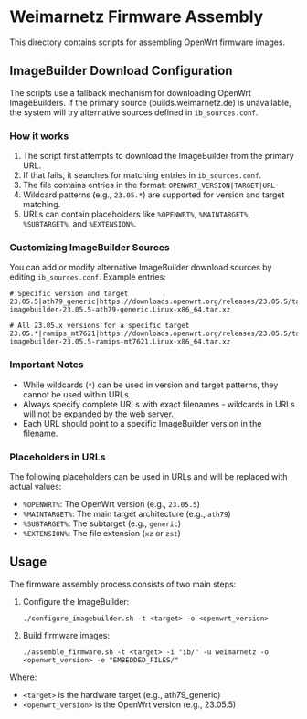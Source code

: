 # Weimarnetz Firmware Assembly

This directory contains scripts for assembling OpenWrt firmware images.

## ImageBuilder Download Configuration

The scripts use a fallback mechanism for downloading OpenWrt ImageBuilders. If the primary source (builds.weimarnetz.de) is unavailable, the system will try alternative sources defined in `ib_sources.conf`.

### How it works

1. The script first attempts to download the ImageBuilder from the primary URL.
2. If that fails, it searches for matching entries in `ib_sources.conf`.
3. The file contains entries in the format: `OPENWRT_VERSION|TARGET|URL`
4. Wildcard patterns (e.g., `23.05.*`) are supported for version and target matching.
5. URLs can contain placeholders like `%OPENWRT%`, `%MAINTARGET%`, `%SUBTARGET%`, and `%EXTENSION%`.

### Customizing ImageBuilder Sources

You can add or modify alternative ImageBuilder download sources by editing `ib_sources.conf`. Example entries:

```
# Specific version and target
23.05.5|ath79_generic|https://downloads.openwrt.org/releases/23.05.5/targets/ath79/generic/openwrt-imagebuilder-23.05.5-ath79-generic.Linux-x86_64.tar.xz

# All 23.05.x versions for a specific target
23.05.*|ramips_mt7621|https://downloads.openwrt.org/releases/23.05.5/targets/ramips/mt7621/openwrt-imagebuilder-23.05.5-ramips-mt7621.Linux-x86_64.tar.xz
```

### Important Notes

- While wildcards (`*`) can be used in version and target patterns, they cannot be used within URLs.
- Always specify complete URLs with exact filenames - wildcards in URLs will not be expanded by the web server.
- Each URL should point to a specific ImageBuilder version in the filename.

### Placeholders in URLs

The following placeholders can be used in URLs and will be replaced with actual values:

- `%OPENWRT%`: The OpenWrt version (e.g., `23.05.5`)
- `%MAINTARGET%`: The main target architecture (e.g., `ath79`)
- `%SUBTARGET%`: The subtarget (e.g., `generic`)
- `%EXTENSION%`: The file extension (`xz` or `zst`) 

## Usage

The firmware assembly process consists of two main steps:

1. Configure the ImageBuilder:
   ```
   ./configure_imagebuilder.sh -t <target> -o <openwrt_version>
   ```

2. Build firmware images:
   ```
   ./assemble_firmware.sh -t <target> -i "ib/" -u weimarnetz -o <openwrt_version> -e "EMBEDDED_FILES/"
   ```

Where:
- `<target>` is the hardware target (e.g., ath79_generic)
- `<openwrt_version>` is the OpenWrt version (e.g., 23.05.5) 

